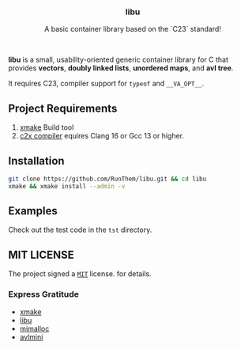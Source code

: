 <p align="center">
<!--
  <a href="https://github.com/RunThem/libu/">
    <img src="images/logo.png" alt="Logo" width="80" height="80">
  </a>
-->

  <h3 align="center">libu</h3>
  <p align="center">A basic container library based on the `C23` standard!</p>
</p>
<br />

**libu** is a small, usability-oriented generic container library for C that provides **vectors**, **doubly linked lists**, **unordered maps**, and **avl tree**.

It requires C23, compiler support for `typeof` and `__VA_OPT__`.
 
## Project Requirements

1. [xmake](https://github.com/xmake-io/xmake) Build tool
2. [c2x compiler](https://zh.cppreference.com/w/c/23) equires Clang 16 or Gcc 13 or higher.

## Installation

```sh
git clone https://github.com/RunThem/libu.git && cd libu
xmake && xmake install --admin -v
```

## Examples

Check out the test code in the `tst` directory.

## MIT LICENSE

The project signed a [`MIT`](https://opensource.org/license/mit) license.
for details.

### Express Gratitude

- [xmake](https://github.com/xmake-io/xmake)
- [libu](https://github.com/koanlogic/libu)
- [mimalloc](https://github.com/microsoft/mimalloc)
- [avlmini](https://github.com/skywind3000/avlmini)
